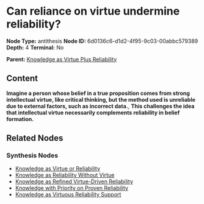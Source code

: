 # Can reliance on virtue undermine reliability?

**Node Type:** antithesis
**Node ID:** 6d0136c6-d1d2-4f95-9c03-00abbc579389
**Depth:** 4
**Terminal:** No

**Parent:** [Knowledge as Virtue Plus Reliability](knowledge-as-virtue-plus-reliability-synthesis-07b8a015-b01d-435e-9415-1cd372d9a6e5.md)

## Content

**Imagine a person whose belief in a true proposition comes from strong intellectual virtue, like critical thinking, but the method used is unreliable due to external factors, such as incorrect data.**, **This challenges the idea that intellectual virtue necessarily complements reliability in belief formation.**

## Related Nodes

### Synthesis Nodes

- [Knowledge as Virtue or Reliability](knowledge-as-virtue-or-reliability-synthesis-aca5fd2a-44e5-4491-811e-d4bafd2ae58a.md)
- [Knowledge as Reliability Without Virtue](knowledge-as-reliability-without-virtue-synthesis-2d991ab2-4dbd-4c38-80dd-82f7ef2e3bf0.md)
- [Knowledge as Refined Virtue-Driven Reliability](knowledge-as-refined-virtue-driven-reliability-synthesis-c8fba016-3638-43c1-9414-c5fe40eb3c8d.md)
- [Knowledge with Priority on Proven Reliability](knowledge-with-priority-on-proven-reliability-synthesis-51604ae1-4584-43c7-b315-03bb8b4a88ef.md)
- [Knowledge as Virtuous Reliability Support](knowledge-as-virtuous-reliability-support-synthesis-191117c2-1798-4bdf-98e7-22b4bd7866e5.md)
